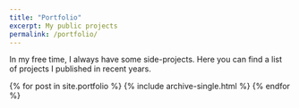 ```yaml
---
title: "Portfolio"
excerpt: My public projects
permalink: /portfolio/
---
```


In my free time, I always have some side-projects. Here you can find a list of projects I published in recent years.

{% for post in site.portfolio %}
  {% include archive-single.html %}
{% endfor %}
